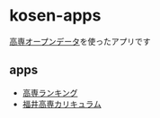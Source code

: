 # kosen-apps

[高専オープンデータ](https://github.com/codeforkosen/kosen-opendata)を使ったアプリです

## apps
 
- [高専ランキング](https://codeforkosen.github.io/kosen-apps/ranking.html)
- [福井高専カリキュラム](https://codeforkosen.github.io/kosen-apps/fukui-all.html)
